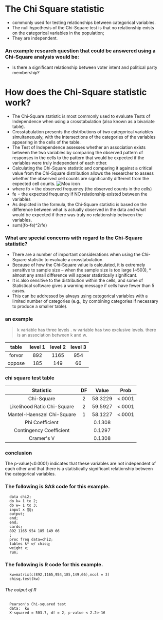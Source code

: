 # The Chi Square statistic
* commonly used for testing relationships between categorical variables.  
* The null hypothesis of the Chi-Square test is that no relationship exists on the categorical variables in the population; 
* They are independent.  
### An example research question that could be answered using a Chi-Square analysis would be:
* Is there a significant relationship between voter intent and political party membership?
# How does the Chi-Square statistic work?
* The Chi-Square statistic is most commonly used to evaluate Tests of Independence when using a crosstabulation (also known as a bivariate table).  
* Crosstabulation presents the distributions of two categorical variables simultaneously, with the intersections of the categories of the variables appearing in the cells of the table.  
* The Test of Independence assesses whether an association exists between the two variables by comparing the observed pattern of responses in the cells to the pattern that would be expected if the variables were truly independent of each other.  
* Calculating the Chi-Square statistic and comparing it against a critical value from the Chi-Square distribution allows the researcher to assess whether the observed cell counts are significantly different from the expected cell counts.
![Mou icon](https://www.statisticssolutions.com/wp-content/uploads/2011/05/ch1.png)
* where fo = the observed frequency (the observed counts in the cells)
* fe = the expected frequency if NO relationship existed between the variables
* As depicted in the formula, the Chi-Square statistic is based on the difference between what is actually observed in the data and what would be expected if there was truly no relationship between the variables.
* sum((fo-fe)^2/fe)
### What are special concerns with regard to the Chi-Square statistic?
* There are a number of important considerations when using the Chi-Square statistic to evaluate a crosstabulation.  
* Because of how the Chi-Square value is calculated, it is extremely sensitive to sample size – when the sample size is too large (~500), * almost any small difference will appear statistically significant.  
* It is also sensitive to the distribution within the cells, and some of Statistical software gives a warning message if cells have fewer than 5 cases. 
* This can be addressed by always using categorical variables with a limited number of categories (e.g., by combining categories if necessary to produce a smaller table).
### an example
> k variable has three levels . w variable has two exclusive levels. there is an association between k and w.

|table|level 1 | level 2 | level 3|
|:---:|:------:|:-------:|:-----:|
|forvor|892|1165|954|
|oppose|185|149|66|

### chi square test table
|Statistic| DF| Value| Prob |
|:-------:|:-----:|:-----:|:-----:|
|Chi-Square| 2| 58.3229| <.0001| 
|Likelihood Ratio Chi-Square| 2 |59.5927 |<.0001 |
| Mantel-Haenszel Chi-Square |1| 58.1227 |<.0001 |
|Phi Coefficient|  | 0.1308|   |
|Contingency Coefficient | | 0.1297||   
|Cramer's V|  | 0.1308||   
### conclusion 
The p-value(<0.0001) indicates that these variables are not independent of each other and that there is a statistically significant relationship between the categorical variables.

### The following is SAS code for this example.
      data chi2;
      do k= 1 to 2;
      do w= 1 to 3;
      input x @@;
      output;
      end;
      end;
      cards;
      892 1165 954 185 149 66
      ;
      proc freq data=chi2;
      tables k* w/ chisq;
      weight x;
      run;
### The following is R code for this example.
      kw=matrix(c(892,1165,954,185,149,66),ncol = 3)
      chisq.test(kw)
###### The output of R
      Pearson's Chi-squared test
      data:  kw
      X-squared = 503.7, df = 2, p-value < 2.2e-16
